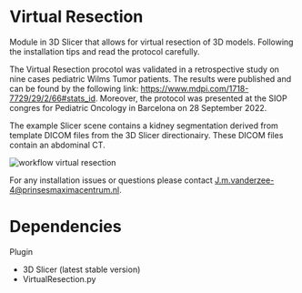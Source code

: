 # Virtual Resection

Module in 3D Slicer that allows for virtual resection of 3D models. Following the installation tips and read the protocol carefully. 

The Virtual Resection procotol was validated in a retrospective study on nine cases pediatric Wilms Tumor patients. 
The results were published and can be found by the following link: https://www.mdpi.com/1718-7729/29/2/66#stats_id.
Moreover, the protocol was presented at the SIOP congres for Pediatric Oncology in Barcelona on 28 September 2022. 

The example Slicer scene contains a kidney segmentation derived from template DICOM files from the 3D Slicer directionairy. 
These DICOM files contain an abdominal CT. 

![workflow virtual resection](https://user-images.githubusercontent.com/104366053/191739438-2487806c-974c-481c-a058-9ab05f621999.jpg)

For any installation issues or questions please contact J.m.vanderzee-4@prinsesmaximacentrum.nl.

# Dependencies

Plugin
- 3D Slicer (latest stable version)
- VirtualResection.py

